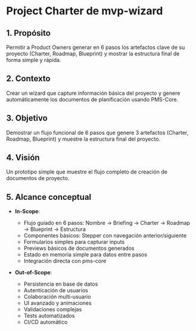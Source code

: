 # Project Charter de mvp-wizard

## 1. Propósito

Permitir a Product Owners generar en 6 pasos los artefactos clave de su proyecto (Charter, Roadmap, Blueprint) y mostrar la estructura final de forma simple y rápida.

## 2. Contexto

Crear un wizard que capture información básica del proyecto y genere automáticamente los documentos de planificación usando PMS-Core.

## 3. Objetivo

Demostrar un flujo funcional de 6 pasos que genere 3 artefactos (Charter, Roadmap, Blueprint) y muestre la estructura final del proyecto.

## 4. Visión

Un prototipo simple que muestre el flujo completo de creación de documentos de proyecto.

## 5. Alcance conceptual

* **In-Scope**:

  * Flujo guiado en 6 pasos: Nombre → Briefing → Charter → Roadmap → Blueprint → Estructura
  * Componentes básicos: Stepper con navegación anterior/siguiente
  * Formularios simples para capturar inputs
  * Previews básicos de documentos generados
  * Estado en memoria simple para datos entre pasos
  * Integración directa con pms-core
* **Out-of-Scope**:

  * Persistencia en base de datos
  * Autenticación de usuarios
  * Colaboración multi-usuario
  * UI avanzado y animaciones
  * Validaciones complejas
  * Tests automatizados
  * CI/CD automático
